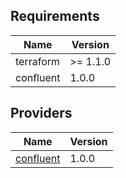 ## Requirements

| Name | Version |
|------|---------|
| terraform | >= 1.1.0 |
| confluent | 1.0.0 |

## Providers

| Name | Version |
|------|---------|
| <a name="provider_confluent"></a> [confluent](https://registry.terraform.io/providers/confluentinc/confluent/latest/docs) | 1.0.0 |